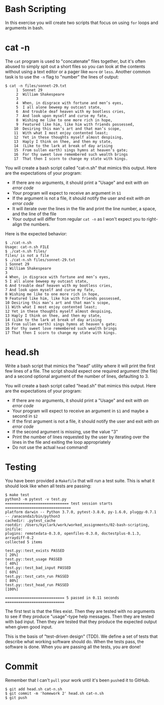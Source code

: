 # Bash Scripting

In this exercise you will create two scripts that focus on using `for` loops and arguments in bash.

# cat -n

The `cat` program is used to "concatenate" files together, but it's often abused to simply spit out a short files so you can look at the contents without using a text editor or a pager like `more` or `less`. Another common task is to use the `-n` flag to "number" the lines of output:

````
$ cat -n files/sonnet-29.txt
     1	Sonnet 29
     2	William Shakespeare
     3
     4	When, in disgrace with fortune and men’s eyes,
     5	I all alone beweep my outcast state,
     6	And trouble deaf heaven with my bootless cries,
     7	And look upon myself and curse my fate,
     8	Wishing me like to one more rich in hope,
     9	Featured like him, like him with friends possessed,
    10	Desiring this man’s art and that man’s scope,
    11	With what I most enjoy contented least;
    12	Yet in these thoughts myself almost despising,
    13	Haply I think on thee, and then my state,
    14	(Like to the lark at break of day arising
    15	From sullen earth) sings hymns at heaven’s gate;
    16	For thy sweet love remembered such wealth brings
    17	That then I scorn to change my state with kings.
````

You will create a bash script called "cat-n.sh" that mimics this output. Here are the expectations of your program:

* If there are no arguments, it should print a "Usage" and exit *with an error code*
* Your program will expect to receive an argument in `$1`
* If the argument is not a file, it should notify the user and exit *with an error code*
* It will iterate over the lines in the file and print the line number, a space, and the line of the file
* Your output will differ from regular `cat -n` as I won't expect you to right-align the numbers. 

Here is the expected behavior:

````
$ ./cat-n.sh
Usage: cat-n.sh FILE
$ ./cat-n.sh files/
files/ is not a file
$ ./cat-n.sh files/sonnet-29.txt
1 Sonnet 29
2 William Shakespeare
3
4 When, in disgrace with fortune and men’s eyes,
5 I all alone beweep my outcast state,
6 And trouble deaf heaven with my bootless cries,
7 And look upon myself and curse my fate,
8 Wishing me like to one more rich in hope,
9 Featured like him, like him with friends possessed,
10 Desiring this man’s art and that man’s scope,
11 With what I most enjoy contented least;
12 Yet in these thoughts myself almost despising,
13 Haply I think on thee, and then my state,
14 (Like to the lark at break of day arising
15 From sullen earth) sings hymns at heaven’s gate;
16 For thy sweet love remembered such wealth brings
17 That then I scorn to change my state with kings.
````

# head.sh

Write a bash script that mimics the "head" utility where it will print the first few lines of a file.  The script should expect one required argument (the file) and a second optional argument of the number of lines, defaulting to 3.

You will create a bash script called "head.sh" that mimics this output. Here are the expectations of your program:

* If there are no arguments, it should print a "Usage" and exit *with an error code*
* Your program will expect to receive an argument in `$1` and maybe a second in `$2`
* If the first argument is not a file, it should notify the user and exit *with an error code*
* If the second argument is missing, use the value "3"
* Print the number of lines requested by the user by iterating over the lines in the file and exiting the loop appropriately
* Do not use the actual `head` command!

# Testing

You have been provided a `Makefile` that will run a test suite. This is what it should look like when all tests are passing:

````
$ make test
python3 -m pytest -v test.py
============================= test session starts ==============================
platform darwin -- Python 3.7.0, pytest-3.8.0, py-1.6.0, pluggy-0.7.1 -- /anaconda3/bin/python3
cachedir: .pytest_cache
rootdir: /Users/kyclark/work/worked_assignments/02-bash-scripting, inifile:
plugins: remotedata-0.3.0, openfiles-0.3.0, doctestplus-0.1.3, arraydiff-0.2
collected 5 items

test.py::test_exists PASSED                                              [ 20%]
test.py::test_usage PASSED                                               [ 40%]
test.py::test_bad_input PASSED                                           [ 60%]
test.py::test_catn_run PASSED                                            [ 80%]
test.py::test_head_run PASSED                                            [100%]

=========================== 5 passed in 0.11 seconds ===========================
````

The first test is that the files exist. Then they are tested with no arguments to see if they produce "usage"-type help messages. Then they are tested with bad input. Then they are tested that they produce the expected output when given good input.

This is the basis of "test-driven design" (TDD). We define a set of tests that describe what working software should do. When the tests pass, the software is done. When you are passing all the tests, you are done! 

# Commit

Remember that I can't `pull` your work until it's been `push`ed it to GitHub.

````
$ git add head.sh cat-n.sh
$ git commit -m 'homework 2' head.sh cat-n.sh
$ git push
````
